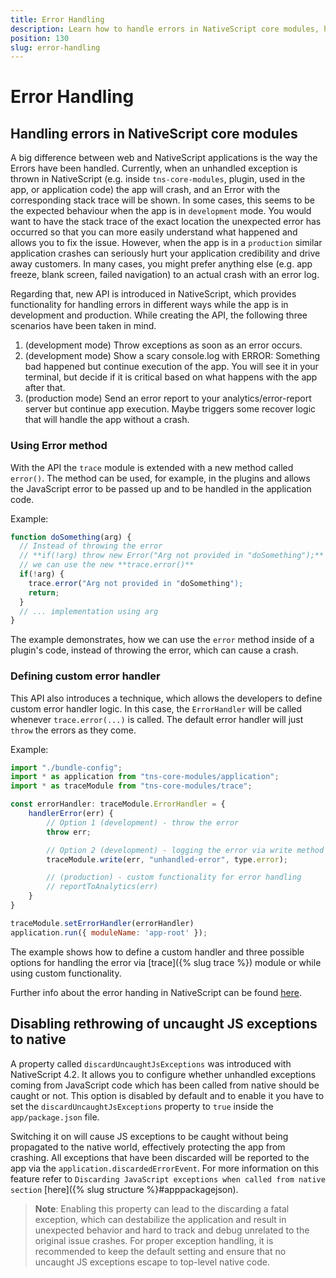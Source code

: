 ```yaml
---
title: Error Handling
description: Learn how to handle errors in NativeScript core modules, how to define custom error handler and how to use development and production mode for error handling
position: 130
slug: error-handling
---
```

# Error Handling

## Handling errors in NativeScript core modules

A big difference between web and NativeScript applications is the way the Errors have been handled. Currently, when an unhandled exception is thrown in NativeScript (e.g. inside `tns-core-modules`, plugin, used in the app, or application code) the app will crash, and an Error with the corresponding stack trace will be shown.
In some cases, this seems to be the expected behaviour when the app is in `development` mode. You would want to have the stack trace of the exact location the unexpected error has occurred so that you can more easily understand what happened and allows you to fix the issue. However, when the app is in a `production` similar application crashes can seriously hurt your application credibility and drive away customers. In many cases, you might prefer anything else (e.g. app freeze, blank screen, failed navigation) to an actual crash with an error log.

Regarding that, new API is introduced in NativeScript, which provides functionality for handling errors in different ways while the app is in development and production. While creating the API, the following three scenarios have been taken in mind.

1. (development mode) Throw exceptions as soon as an error occurs.
1. (development mode) Show a scary console.log with ERROR: Something bad happened but continue execution of the app. You will see it in your terminal, but decide if it is critical based on what happens with the app after that.
1. (production mode) Send an error report to your analytics/error-report server but continue app execution. Maybe triggers some recover logic that will handle the app without a crash.

### Using Error method

With the API the `trace` module is extended with a new method called `error()`. The method can be used, for example, in the plugins and allows the JavaScript error to be passed up and to be handled in the application code.

Example:

``` TypeScript
function doSomething(arg) {
  // Instead of throwing the error
  // **if(!arg) throw new Error("Arg not provided in "doSomething");**
  // we can use the new **trace.error()**
  if(!arg) {
    trace.error("Arg not provided in "doSomething");
    return;
  }
  // ... implementation using arg
}
```

The example demonstrates, how we can use the `error` method inside of a plugin's code, instead of throwing the error, which can cause a crash.

### Defining custom error handler

This API also introduces a technique, which allows the developers to define custom error handler logic. In this case, the `ErrorHandler` will be called whenever `trace.error(...)` is called. The default error handler will just `throw` the errors as they come.

Example:

``` JavaScript
import "./bundle-config";
import * as application from "tns-core-modules/application";
import * as traceModule from "tns-core-modules/trace";

const errorHandler: traceModule.ErrorHandler = {
    handlerError(err) {
        // Option 1 (development) - throw the error
        throw err;

        // Option 2 (development) - logging the error via write method provided from trace module
        traceModule.write(err, "unhandled-error", type.error);

        // (production) - custom functionality for error handling
        // reportToAnalytics(err)
    }
}

traceModule.setErrorHandler(errorHandler)
application.run({ moduleName: 'app-root' });
```

The example shows how to define a custom handler and three possible options for handling the error via [trace]({% slug trace %}) module or while using custom functionality.

Further info about the error handing in NativeScript can be found [here](https://github.com/NativeScript/NativeScript/blob/master/HandlingErrors.md).

## Disabling rethrowing of uncaught JS exceptions to native

A property called `discardUncaughtJsExceptions` was introduced with NativeScript 4.2. It allows you to configure whether unhandled exceptions coming from JavaScript code which has been called from native should be caught or not. This option is disabled by default and to enable it you have to set the `discardUncaughtJsExceptions` property to `true` inside the `app/package.json` file.

Switching it on will cause JS exceptions to be caught without being propagated to the native world, effectively protecting the app from crashing. All exceptions that have been discarded will be reported to the app via the `application.discardedErrorEvent`. For more information on this feature refer to `Discarding JavaScript exceptions when called from native section` [here]({% slug structure %}#apppackagejson).

> **Note**: Enabling this property can lead to the discarding a fatal exception, which can destabilize the application and result in unexpected behavior and hard to track and debug unrelated to the original issue crashes. For proper exception handling, it is recommended to keep the default setting and ensure that no uncaught JS exceptions escape to top-level native code.
